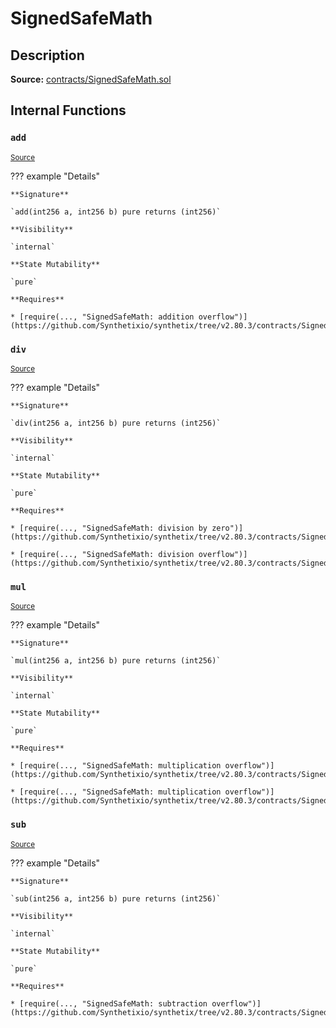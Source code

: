 # SignedSafeMath

## Description

**Source:** [contracts/SignedSafeMath.sol](https://github.com/Synthetixio/synthetix/tree/v2.80.3/contracts/SignedSafeMath.sol)

## Internal Functions

### `add`

<sub>[Source](https://github.com/Synthetixio/synthetix/tree/v2.80.3/contracts/SignedSafeMath.sol#L117)</sub>

??? example "Details"

    **Signature**

    `add(int256 a, int256 b) pure returns (int256)`

    **Visibility**

    `internal`

    **State Mutability**

    `pure`

    **Requires**

    * [require(..., "SignedSafeMath: addition overflow")](https://github.com/Synthetixio/synthetix/tree/v2.80.3/contracts/SignedSafeMath.sol#L119)

### `div`

<sub>[Source](https://github.com/Synthetixio/synthetix/tree/v2.80.3/contracts/SignedSafeMath.sol#L81)</sub>

??? example "Details"

    **Signature**

    `div(int256 a, int256 b) pure returns (int256)`

    **Visibility**

    `internal`

    **State Mutability**

    `pure`

    **Requires**

    * [require(..., "SignedSafeMath: division by zero")](https://github.com/Synthetixio/synthetix/tree/v2.80.3/contracts/SignedSafeMath.sol#L82)

    * [require(..., "SignedSafeMath: division overflow")](https://github.com/Synthetixio/synthetix/tree/v2.80.3/contracts/SignedSafeMath.sol#L83)

### `mul`

<sub>[Source](https://github.com/Synthetixio/synthetix/tree/v2.80.3/contracts/SignedSafeMath.sol#L53)</sub>

??? example "Details"

    **Signature**

    `mul(int256 a, int256 b) pure returns (int256)`

    **Visibility**

    `internal`

    **State Mutability**

    `pure`

    **Requires**

    * [require(..., "SignedSafeMath: multiplication overflow")](https://github.com/Synthetixio/synthetix/tree/v2.80.3/contracts/SignedSafeMath.sol#L61)

    * [require(..., "SignedSafeMath: multiplication overflow")](https://github.com/Synthetixio/synthetix/tree/v2.80.3/contracts/SignedSafeMath.sol#L64)

### `sub`

<sub>[Source](https://github.com/Synthetixio/synthetix/tree/v2.80.3/contracts/SignedSafeMath.sol#L100)</sub>

??? example "Details"

    **Signature**

    `sub(int256 a, int256 b) pure returns (int256)`

    **Visibility**

    `internal`

    **State Mutability**

    `pure`

    **Requires**

    * [require(..., "SignedSafeMath: subtraction overflow")](https://github.com/Synthetixio/synthetix/tree/v2.80.3/contracts/SignedSafeMath.sol#L102)
